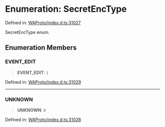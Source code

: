 # Enumeration: SecretEncType

Defined in: [WAProto/index.d.ts:31027](https://github.com/Fokusdotid/Baileys/blob/c0c23ce3104b65dfcc64246c9ee8a49ef38993b5/WAProto/index.d.ts#L31027)

SecretEncType enum.

## Enumeration Members

### EVENT\_EDIT

> **EVENT\_EDIT**: `1`

Defined in: [WAProto/index.d.ts:31029](https://github.com/Fokusdotid/Baileys/blob/c0c23ce3104b65dfcc64246c9ee8a49ef38993b5/WAProto/index.d.ts#L31029)

***

### UNKNOWN

> **UNKNOWN**: `0`

Defined in: [WAProto/index.d.ts:31028](https://github.com/Fokusdotid/Baileys/blob/c0c23ce3104b65dfcc64246c9ee8a49ef38993b5/WAProto/index.d.ts#L31028)
